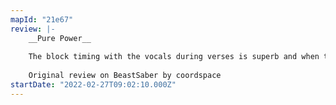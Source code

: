 ```yaml
---
mapId: "21e67"
review: |-
    __Pure Power__
    
    The block timing with the vocals during verses is superb and when that chorus kicks in, it's just pure powerful motion that hits hard and feels amazing to play. Worked my way up from easy to expert and each difficulty felt appropriate and fair.
    
    Original review on BeastSaber by coordspace
startDate: "2022-02-27T09:02:10.000Z"
---
```

